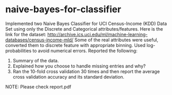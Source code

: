 # naive-bayes-for-classifier

Implemented two Naive Bayes Classifier for UCI Census-Income
(KDD) Data Set using only the Discrete and Categorical attributes/features. Here is the
link for the dataset:
http://archive.ics.uci.edu/ml/machine-learning-databases/census-income-mld/
Some of the real attributes were useful, converted them to discrete
feature with appropriate binning. Used log-probabilities to avoid numerical errors.
Reported the following:
1. Summary of the data.
2. Explained how you choose to handle missing entries and why?
3. Ran the 10-fold cross validation 30 times and then report the average cross validation
accuracy and its standard deviation.

NOTE: Please check report.pdf
